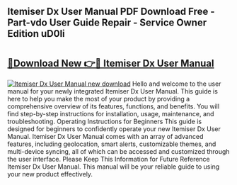 ## Itemiser Dx User Manual PDF Download Free - Part-vdo User Guide Repair - Service Owner Edition uD0li

# <h2><a href="http://bc41817.oget.top/?id=Itemiser+Dx+User+Manual">🔗Download New 👉🔴 Itemiser Dx User Manual</a></h2>

[![Itemiser Dx User Manual new download](https://i.imgur.com/5g1atiW.png)](http://bc41817.oget.top/?id=Itemiser+Dx+User+Manual)
Hello and welcome to the user manual for your newly integrated Itemiser Dx User Manual. This guide is here to help you make the most of your product by providing a comprehensive overview of its features, functions, and benefits. You will find step-by-step instructions for installation, usage, maintenance, and troubleshooting. Operating Instructions for Beginners This guide is designed for beginners to confidently operate your new Itemiser Dx User Manual. Itemiser Dx User Manual comes with an array of advanced features, including geolocation, smart alerts, customizable themes, and multi-device syncing, all of which can be accessed and customized through the user interface. Please Keep This Information for Future Reference Itemiser Dx User Manual. This manual will be your reliable guide to using your new product effectively.
